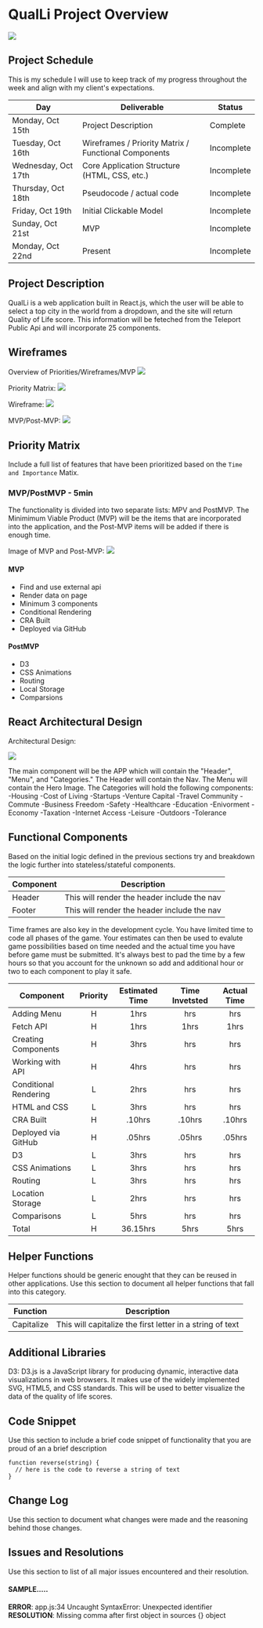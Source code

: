 # QualLi Project Overview
![](https://i.imgur.com/yxCvhFE.png)

## Project Schedule

This is my schedule I will use to keep track of my progress throughout the week and align with my client's expectations.  


|  Day | Deliverable | Status
|---|---| ---|
|Monday, Oct 15th| Project Description | Complete 
|Tuesday, Oct 16th| Wireframes / Priority Matrix / Functional Components | Incomplete
|Wednesday, Oct 17th| Core Application Structure (HTML, CSS, etc.) | Incomplete
|Thursday, Oct 18th| Pseudocode / actual code | Incomplete
|Friday, Oct 19th| Initial Clickable Model  | Incomplete
|Sunday, Oct 21st| MVP | Incomplete
|Monday, Oct 22nd| Present | Incomplete


## Project Description

QualLi is a web application built in React.js, which the user will be able to select a top city in the world from a dropdown, and the site will return Quality of Life score. This information will be feteched from the Teleport Public Api and will incorporate 25 components. 

## Wireframes

Overview of Priorities/Wireframes/MVP 
![](https://i.imgur.com/Z0mZGkM.jpg)

Priority Matrix: 
![](https://i.imgur.com/I4T0SX6.jpg)

Wireframe: 
![](https://i.imgur.com/YArAgKB.jpg)

MVP/Post-MVP: 
![](https://i.imgur.com/aMivvqN.jpg)


## Priority Matrix

Include a full list of features that have been prioritized based on the `Time and Importance` Matix.  

### MVP/PostMVP - 5min

The functionality is divided into two separate lists: MPV and PostMVP.  The Minimimum Viable Product (MVP) will be the items that are incorporated into the application, and the Post-MVP items will be added if there is enough time.

Image of MVP and Post-MVP:
![](https://i.imgur.com/aMivvqN.jpg)

#### MVP 

- Find and use external api 
- Render data on page 
- Minimum 3 components
- Conditional Rendering
- CRA Built
- Deployed via GitHub

#### PostMVP 

- D3
- CSS Animations
- Routing
- Local Storage
- Comparsions

## React Architectural Design

Architectural Design: 

![](https://i.imgur.com/0Xkwjvy.jpg)

The main component will be the APP which will contain the "Header", "Menu", and "Categories." The Header will contain the Nav. The Menu will contain the Hero Image. The Categories will hold the following components: 
 -Housing
 -Cost of Living
 -Startups
 -Venture Capital
 -Travel Community
 -Commute
 -Business Freedom
 -Safety
 -Healthcare
 -Education
 -Enivorment 
 -Economy
 -Taxation
 -Internet Access
 -Leisure
 -Outdoors
 -Tolerance

## Functional Components

Based on the initial logic defined in the previous sections try and breakdown the logic further into stateless/stateful components. 

| Component | Description | 
| --- | :---: |  
| Header | This will render the header include the nav | 
| Footer | This will render the header include the nav | 


Time frames are also key in the development cycle.  You have limited time to code all phases of the game.  Your estimates can then be used to evalute game possibilities based on time needed and the actual time you have before game must be submitted. It's always best to pad the time by a few hours so that you account for the unknown so add and additional hour or two to each component to play it safe.

| Component | Priority | Estimated Time | Time Invetsted | Actual Time |
| --- | :---: |  :---: | :---: | :---: |
| Adding Menu| H | 1hrs| hrs | hrs |
| Fetch API| H | 1hrs| 1hrs | 1hrs |
| Creating Components| H | 3hrs| hrs | hrs |
| Working with API | H | 4hrs| hrs | hrs |
| Conditional Rendering| L | 2hrs| hrs | hrs |
| HTML and CSS| L | 3hrs| hrs | hrs |
| CRA Built| H | .10hrs| .10hrs | .10hrs |
| Deployed via GitHub| H | .05hrs| .05hrs | .05hrs |
| D3| L | 3hrs| hrs | hrs |
| CSS Animations| L | 3hrs| hrs | hrs |
| Routing| L | 3hrs| hrs | hrs |
| Location Storage| L | 2hrs| hrs | hrs |
| Comparisons| L | 5hrs| hrs | hrs |
| Total | H | 36.15hrs| 5hrs | 5hrs |

## Helper Functions
Helper functions should be generic enought that they can be reused in other applications. Use this section to document all helper functions that fall into this category.

| Function | Description | 
| --- | :---: |  
| Capitalize | This will capitalize the first letter in a string of text | 

## Additional Libraries
D3: D3.js is a JavaScript library for producing dynamic, interactive data visualizations in web browsers. It makes use of the widely implemented SVG, HTML5, and CSS standards. This will be used to better visualize the data of the quality of life scores. 

## Code Snippet

Use this section to include a brief code snippet of functionality that you are proud of an a brief description  

```
function reverse(string) {
  // here is the code to reverse a string of text
}
```

## Change Log
 Use this section to document what changes were made and the reasoning behind those changes.  

## Issues and Resolutions
 Use this section to list of all major issues encountered and their resolution.

#### SAMPLE.....
**ERROR**: app.js:34 Uncaught SyntaxError: Unexpected identifier                                
**RESOLUTION**: Missing comma after first object in sources {} object
